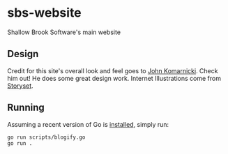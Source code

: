 # sbs-website
Shallow Brook Software's main website

## Design
Credit for this site's overall look and feel goes to [John Komarnicki](https://github.com/johnkomarnicki).
Check him out!
He does some great design work.
Internet Illustrations come from [Storyset](https://storyset.com/internet).

## Running
Assuming a recent version of Go is [installed](https://golang.org/dl/), simply run:
```
go run scripts/blogify.go
go run .
```
